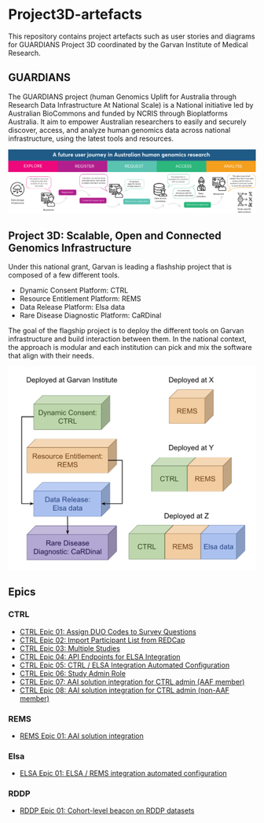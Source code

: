 # Project3D-artefacts

This repository contains project artefacts such as user stories and diagrams for GUARDIANS Project 3D coordinated by the Garvan Institute of Medical Research.

## GUARDIANS

The GUARDIANS project (human Genomics Uplift for Australia through Research Data Infrastructure At National Scale) is a National initiative led by Australian BioCommons and funded by NCRIS through Bioplatforms Australia. It aim to empower Australian researchers to easily and securely discover, access, and analyze human genomics data across national infrastructure, using the latest tools and resources.

![Guardians user journey.png](./docs/Guardians_user_journey.png)

## Project 3D: Scalable, Open and Connected Genomics Infrastructure

Under this national grant, Garvan is leading a flashship project that is composed of a few different tools.

- Dynamic Consent Platform: CTRL
- Resource Entitlement Platform: REMS
- Data Release Platform: Elsa data
- Rare Disease Diagnostic Platform: CaRDinal

The goal of the flagship project is to deploy the different tools on Garvan infrastructure and build interaction between them. In the national context, the approach is modular and each institution can pick and mix the software that align with their needs.

![Project 3D modules](./docs/Project3D_modules.png)

## Epics

### CTRL

- [CTRL Epic 01: Assign DUO Codes to Survey Questions](./CTRL_epics/CTRL01-duo_codes.md)
- [CTRL Epic 02: Import Participant List from REDCap](./CTRL_epics/CTRL02-redcap_participants.md)
- [CTRL Epic 03: Multiple Studies](./CTRL_epics/CTRL03-multi_study.md)
- [CTRL Epic 04: API Endpoints for ELSA Integration](./CTRL_epics/CTRL04-elsa_integration.md)
- [CTRL Epic 05: CTRL / ELSA Integration Automated Configuration](./CTRL_epics/CTRL05-ctrl_elsa_config.md)
- [CTRL Epic 06: Study Admin Role](./CTRL_epics/CTRL06-study_admin.md)
- [CTRL Epic 07: AAI solution integration for CTRL admin (AAF member)](./CTRL_epics/CTRL07-aai_integration_member.md)
- [CTRL Epic 08: AAI solution integration for CTRL admin (non-AAF member)](./CTRL_epics/CTRL07-aai_integration_non_member.md)

### REMS

- [REMS Epic 01: AAI solution integration](/REMS_epics/REMS01-aai_integration.md)

### Elsa

- [ELSA Epic 01: ELSA / REMS integration automated configuration](/ELSA_epics/ELSA01-rems_integration.md)

### RDDP

- [RDDP Epic 01: Cohort-level beacon on RDDP datasets](/RDDP_epics/RDDP01-cohort_beacon.md)

